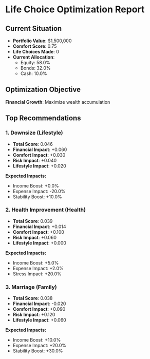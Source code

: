 
# Life Choice Optimization Report

## Current Situation
- **Portfolio Value**: $1,500,000
- **Comfort Score**: 0.75
- **Life Choices Made**: 0
- **Current Allocation**: 
  - Equity: 58.0%
  - Bonds: 32.0%
  - Cash: 10.0%

## Optimization Objective
**Financial Growth**: Maximize wealth accumulation

## Top Recommendations


### 1. Downsize (Lifestyle)
- **Total Score**: 0.046
- **Financial Impact**: +0.060
- **Comfort Impact**: +0.030
- **Risk Impact**: +0.040
- **Lifestyle Impact**: +0.020

**Expected Impacts:**
- Income Boost: +0.0%
- Expense Impact: -20.0%
- Stability Boost: +10.0%


### 2. Health Improvement (Health)
- **Total Score**: 0.039
- **Financial Impact**: +0.014
- **Comfort Impact**: +0.100
- **Risk Impact**: +0.060
- **Lifestyle Impact**: +0.000

**Expected Impacts:**
- Income Boost: +5.0%
- Expense Impact: +2.0%
- Stress Impact: +20.0%


### 3. Marriage (Family)
- **Total Score**: 0.038
- **Financial Impact**: -0.020
- **Comfort Impact**: +0.090
- **Risk Impact**: +0.120
- **Lifestyle Impact**: +0.060

**Expected Impacts:**
- Income Boost: +10.0%
- Expense Impact: +20.0%
- Stability Boost: +30.0%

